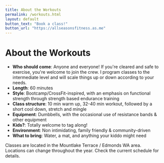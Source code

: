 ```yaml
---
title: About the Workouts
permalink: /workouts.html
layout: default
button_text: "Book a class!"
button_url: "https://allseasonsfitness.as.me"
---
```


# About the Workouts

- **Who should come**: Anyone and everyone! If you're cleared and safe to exercise, you're welcome to join the crew. I program classes to the intermediate level and will scale things up or down according to your needs.
- **Length**: 60 minutes
- **Style**: Bootcamp/CrossFit-inspired, with an emphasis on functional strength through strength based endurance training
- **Class structure**: 10 min warm up, 32-40 min workout, followed by a short cool down, stretch and mingle
- **Equipment**: Dumbbells, with the occasional use of resistance bands & other equipment
- **Kids?**: Totally welcome to tag along!
- **Environment**: Non intimidating, family friendly & community-driven
- **What to bring**: Water, a mat, and anything your kiddo might need

Classes are located in the Mountlake Terrace / Edmonds WA area. Locations can change throughout the year. Check the current schedule for details.
